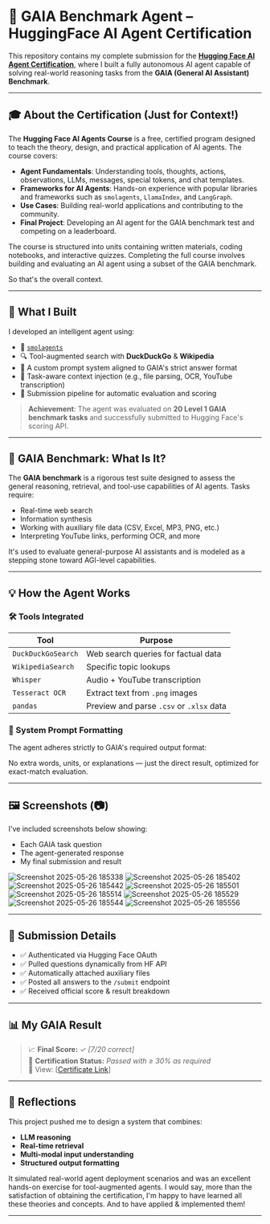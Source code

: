 # 🧠 GAIA Benchmark Agent – HuggingFace AI Agent Certification

This repository contains my complete submission for the **[Hugging Face AI Agent Certification](https://huggingface.co/learn/agents-course)**, where I built a fully autonomous AI agent capable of solving real-world reasoning tasks from the **GAIA (General AI Assistant) Benchmark**.

---

## 🎓 About the Certification (Just for Context!)

The **Hugging Face AI Agents Course** is a free, certified program designed to teach the theory, design, and practical application of AI agents. The course covers:

- **Agent Fundamentals**: Understanding tools, thoughts, actions, observations, LLMs, messages, special tokens, and chat templates.
- **Frameworks for AI Agents**: Hands-on experience with popular libraries and frameworks such as `smolagents`, `LlamaIndex`, and `LangGraph`.
- **Use Cases**: Building real-world applications and contributing to the community.
- **Final Project**: Developing an AI agent for the GAIA benchmark test and competing on a leaderboard.

The course is structured into units containing written materials, coding notebooks, and interactive quizzes. Completing the full course involves building and evaluating an AI agent using a subset of the GAIA benchmark. 

So that's the overall context.

---

## 🚀 What I Built

I developed an intelligent agent using:

- 🤖 [`smolagents`](https://github.com/huggingface/smolagents)
- 🔍 Tool-augmented search with **DuckDuckGo** & **Wikipedia**
- 🧠 A custom prompt system aligned to GAIA's strict answer format
- 🔄 Task-aware context injection (e.g., file parsing, OCR, YouTube transcription)
- 📜 Submission pipeline for automatic evaluation and scoring

> **Achievement**: The agent was evaluated on **20 Level 1 GAIA benchmark tasks** and successfully submitted to Hugging Face's scoring API.

---

## 🧪 GAIA Benchmark: What Is It?

The **GAIA benchmark** is a rigorous test suite designed to assess the general reasoning, retrieval, and tool-use capabilities of AI agents. Tasks require:

- Real-time web search
- Information synthesis
- Working with auxiliary file data (CSV, Excel, MP3, PNG, etc.)
- Interpreting YouTube links, performing OCR, and more

It's used to evaluate general-purpose AI assistants and is modeled as a stepping stone toward AGI-level capabilities.

---

## 💡 How the Agent Works

### 🛠️ Tools Integrated

| Tool               | Purpose                                 |
|--------------------|------------------------------------------|
| `DuckDuckGoSearch` | Web search queries for factual data      |
| `WikipediaSearch`  | Specific topic lookups                   |
| `Whisper`          | Audio + YouTube transcription            |
| `Tesseract OCR`    | Extract text from `.png` images          |
| `pandas`           | Preview and parse `.csv` or `.xlsx` data |

### 🧩 System Prompt Formatting

The agent adheres strictly to GAIA's required output format:

No extra words, units, or explanations — just the direct result, optimized for exact-match evaluation. 

---

## 🖼️ Screenshots (📷)

I've included screenshots below showing:

- Each GAIA task question
- The agent-generated response
- My final submission and result

![Screenshot 2025-05-26 185338](https://github.com/user-attachments/assets/c849a13c-1875-4e43-b532-942960b45f3a)
![Screenshot 2025-05-26 185402](https://github.com/user-attachments/assets/26f804b5-88f7-4037-99e6-6ac07cea97a9)
![Screenshot 2025-05-26 185442](https://github.com/user-attachments/assets/462f5607-5dd2-4883-a45f-ba873169c402)
![Screenshot 2025-05-26 185501](https://github.com/user-attachments/assets/1b2c4232-33a8-4dcf-a251-f5437d0141e9)
![Screenshot 2025-05-26 185514](https://github.com/user-attachments/assets/502dd3d6-6042-4696-8d92-6698da7ac20f)
![Screenshot 2025-05-26 185529](https://github.com/user-attachments/assets/cf406005-994e-44b9-ac1b-81f3afa0d206)
![Screenshot 2025-05-26 185544](https://github.com/user-attachments/assets/d4880548-e24b-49e4-b508-3b077de364af)
![Screenshot 2025-05-26 185556](https://github.com/user-attachments/assets/40679944-631f-47ef-8250-d90a9c85c814)


---

## 🧾 Submission Details

- ✅ Authenticated via Hugging Face OAuth
- ✅ Pulled questions dynamically from HF API
- ✅ Automatically attached auxiliary files
- ✅ Posted all answers to the `/submit` endpoint
- ✅ Received official score & result breakdown

---

## 📊 My GAIA Result

> 📈 **Final Score:** _✓ [7/20 correct]_  
> 🏅 **Certification Status:** _Passed with ≥ 30% as required_  
> 🧾 View: [[Certificate Link](https://drive.google.com/file/d/1e9cqwTSaD541Gjn2Yya1IPRzM89AzozP/view?usp=sharing)]

---

## 🧠 Reflections

This project pushed me to design a system that combines:

- **LLM reasoning**
- **Real-time retrieval**
- **Multi-modal input understanding**
- **Structured output formatting**

It simulated real-world agent deployment scenarios and was an excellent hands-on exercise for tool-augmented agents. I would say, more than the satisfaction of obtaining the certification, I'm happy to have learned all these theories and concepts. And to have applied & implemented them!

---


